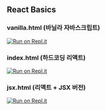 ## React Basics

### vanilla.html (바닐라 자바스크립트)

[![Run on Repl.it](https://repl.it/badge/github/sherlock-project/sherlock)](https://replit.com/@solarsdev/react-basics-vanilla)

### index.html (하드코딩 리액트)

[![Run on Repl.it](https://repl.it/badge/github/sherlock-project/sherlock)](https://replit.com/@solarsdev/react-basics-index)

### jsx.html (리액트 + JSX 버전)

[![Run on Repl.it](https://repl.it/badge/github/sherlock-project/sherlock)](https://replit.com/@solarsdev/react-basics-jsx)
